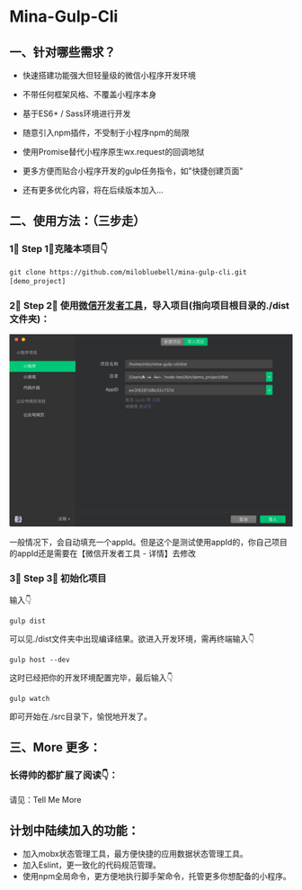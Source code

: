 # Mina-Gulp-Cli


## 一、针对哪些需求？

* 快速搭建功能强大但轻量级的微信小程序开发环境
  
* 不带任何框架风格、不覆盖小程序本身
  
* 基于ES6+ / Sass环境进行开发
  
* 随意引入npm插件，不受制于小程序npm的局限
  
* 使用Promise替代小程序原生wx.request的回调地狱
  
* 更多方便而贴合小程序开发的gulp任务指令，如"快捷创建页面"
  
* 还有更多优化内容，将在后续版本加入...



## 二、使用方法：（三步走）

### 1⃣️ Step 1：克隆本项目👇
```
git clone https://github.com/milobluebell/mina-gulp-cli.git [demo_project]
```


### 2⃣️ Step 2： 使用[微信开发者工具](https://developers.weixin.qq.com/miniprogram/dev/devtools/download.html)，导入项目(指向项目根目录的./dist文件夹)： 
![Image text](https://raw.githubusercontent.com/milobluebell/imgs-repo/master/img/intro-pic.png)

一般情况下，会自动填充一个appId。但是这个是测试使用appId的，你自己项目的appId还是需要在【微信开发者工具 - 详情】去修改

### 3⃣️ Step 3： 初始化项目
输入👇
```
gulp dist
```
可以见./dist文件夹中出现编译结果。欲进入开发环境，需再终端输入👇
```
gulp host --dev
```
这时已经把你的开发环境配置完毕，最后输入👇
```
gulp watch
```
即可开始在./src目录下，愉悦地开发了。



## 三、More 更多：
### 长得帅的都扩展了阅读👇：
请见：Tell Me More



## 计划中陆续加入的功能：
* 加入mobx状态管理工具，最方便快捷的应用数据状态管理工具。
* 加入Eslint，更一致化的代码规范管理。
* 使用npm全局命令，更方便地执行脚手架命令，托管更多你想配备的小程序。